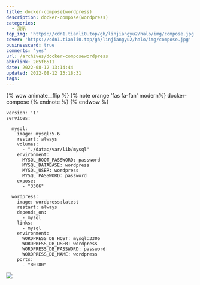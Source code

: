 ```yaml
---
title: docker-compose(wordpress)
description: docker-compose(wordpress)
categories:
  - 演示
top_img: 'https://cdn1.tianli0.top/gh/linjiangyu2/halo/img/compose.jpg'
cover: 'https://cdn1.tianli0.top/gh/linjiangyu2/halo/img/compose.jpg'
businesscard: true
comments: 'yes'
url: /archives/docker-composewordpress
abbrlink: 265f6511
date: 2022-08-12 13:14:44
updated: 2022-08-12 13:18:31
tags:
---
```

{% wow animate__flip %}
{% note orange 'fas fa-fan' modern%}
docker-compose
{% endnote %}
{% endwow %}

```shell
version: '1'
services: 

  mysql: 
    image: mysql:5.6
    restart: always
    volumes: 
      - "./data:/var/lib/mysql"
    environment: 
      MYSQL_ROOT_PASSWORD: password
      MYSQL_DATABASE: wordpress
      MYSQL_USER: wordpress
      MYSQL_PASSWORD: password
    expose: 
      - "3306"

  wordpress: 
    image: wordpress:latest
    restart: always
    depends_on:
      - mysql 
    links: 
      - mysql
    environment: 
      WORDPRESS_DB_HOST: mysql:3306
      WORDPRESS_DB_USER: wordpress
      WORDPRESS_DB_PASSWORD: password
      WORDPRESS_DB_NAME: wordpress
    ports: 
      - "80:80"
 ```
![](https://cdn1.tianli0.top/gh/linjiangyu2/halo/img/siMAqL1Zewz3QlJ.webp)
